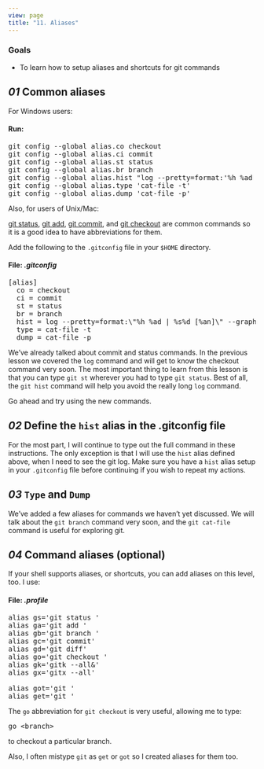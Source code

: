 ```yaml
---
view: page
title: "11. Aliases"
---
```


<h3>Goals</h3>

<ul><li>To learn how to setup aliases and shortcuts for git commands</li></ul>

<h2><em>01</em> Common aliases</h2>

<p>For Windows users:</p>

<h4 class="h4-pre">Run:</h4>

<pre class="instructions">git config --global alias.co checkout
git config --global alias.ci commit
git config --global alias.st status
git config --global alias.br branch
git config --global alias.hist "log --pretty=format:'%h %ad | %s%d [%an]' --graph --date=short"
git config --global alias.type 'cat-file -t'
git config --global alias.dump 'cat-file -p'</pre>

<p>Also, for users of Unix/Mac:</p>

<p><ins>git status</ins>, <ins>git add</ins>, <ins>git commit</ins>, and <ins>git checkout</ins> are common commands so it is a good idea to have abbreviations for them.</p>

<p>Add the following to the <code>.gitconfig</code> file in your <code>$<span class="caps">HOME</span></code> directory.</p>

<h4 class="h4-pre">File: <em>.gitconfig</em></h4>

<pre class="file">[alias]
  co = checkout
  ci = commit
  st = status
  br = branch
  hist = log --pretty=format:\"%h %ad | %s%d [%an]\" --graph --date=short
  type = cat-file -t
  dump = cat-file -p</pre>

<p>We&#8217;ve already talked about commit and status  commands.  In the previous lesson we covered the <code>log</code> command and will get to know the checkout command very soon. The most important thing to learn from this lesson is that you can type <code>git st</code> wherever you had to type <code>git status</code>.  Best of all, the <code>git hist</code> command will help you avoid the really long <code>log</code> command.</p>

<p>Go ahead and try using the new commands.</p>

<h2><em>02</em> Define the <code>hist</code> alias in the .gitconfig file</h2>

<p>For the most part, I will continue to type out the full command in these instructions.  The only exception is that I will use the <code>hist</code> alias defined above, when I need to see the git log.  Make sure you have a <code>hist</code> alias setup in your <code>.gitconfig</code> file before continuing if you wish to repeat my actions.</p>

<h2><em>03</em> <code>Type</code> and <code>Dump</code></h2>

<p>We&#8217;ve added a few aliases for commands we haven&#8217;t yet discussed. We will talk about the <code>git branch</code> command very soon, and the <code>git cat-file</code> command is useful for exploring git.</p>

<h2><em>04</em> Command aliases (optional)</h2>

<p>If your shell supports aliases, or shortcuts, you can add aliases on this level, too. I use:</p>

<h4 class="h4-pre">File: <em>.profile</em></h4>

<pre class="file">alias gs='git status '
alias ga='git add '
alias gb='git branch '
alias gc='git commit'
alias gd='git diff'
alias go='git checkout '
alias gk='gitk --all&amp;'
alias gx='gitx --all'

alias got='git '
alias get='git '</pre>

<p>The <code>go</code> abbreviation for <code>git checkout</code> is very useful, allowing me to type:</p>

<pre class="instructions">go &lt;branch&gt;</pre>

<p>to checkout a particular branch.</p>

<p>Also, I often mistype <code>git</code> as <code>get</code> or <code>got</code> so I created aliases for them too.</p>